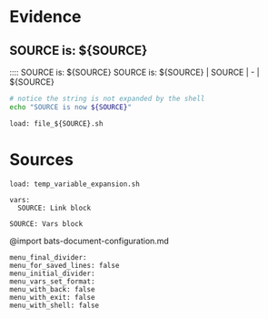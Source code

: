 # Evidence
## SOURCE is: ${SOURCE}
:::: SOURCE is: ${SOURCE}
SOURCE is: ${SOURCE}
| SOURCE
| -
| ${SOURCE}
```bash :name_with_${SOURCE}_in_name
# notice the string is not expanded by the shell
echo "SOURCE is now ${SOURCE}"
```
```link
load: file_${SOURCE}.sh
```
# Sources
```link :(LINK_LOAD_SOURCE)
load: temp_variable_expansion.sh
```
```link :(LINK_VARS_SOURCE)
vars:
  SOURCE: Link block
```
```vars :(VARS_SOURCE)
SOURCE: Vars block
```
@import bats-document-configuration.md
```opts :(document_options)
menu_final_divider:
menu_for_saved_lines: false
menu_initial_divider:
menu_vars_set_format:
menu_with_back: false
menu_with_exit: false
menu_with_shell: false
```